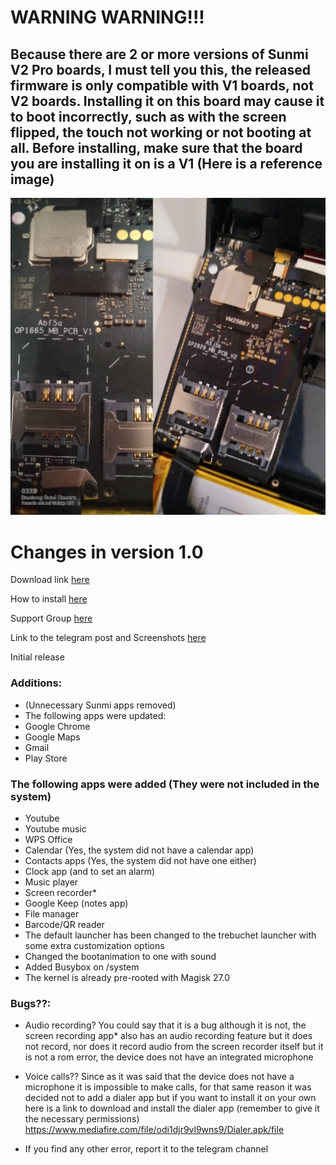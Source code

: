 # WARNING WARNING!!!

## Because there are 2 or more versions of Sunmi V2 Pro boards, I must tell you this, the released firmware is only compatible with V1 boards, not V2 boards. Installing it on this board may cause it to boot incorrectly, such as with the screen flipped, the touch not working or not booting at all. Before installing, make sure that the board you are installing it on is a V1 (Here is a reference image)

![](https://github.com/niko-forte/sunmi_mods/blob/main/tutorials/data/board_v1_v2.png)


# Changes in version 1.0

Download link [here](https://www.mediafire.com/file/lf5l5zgwrx5spcz/stock_mod.zip/file)

How to install [here](https://github.com/niko-forte/sunmi_mods/blob/main/tutorials/howtoinstallromv2pro.md)

Support Group [here](https://t.me/sunmi_mods_chat)

Link to the telegram post and Screenshots [here](https://t.me/sunmi_mods_chat/267)

Initial release

### Additions:
- (Unnecessary Sunmi apps removed)
- The following apps were updated:
- Google Chrome
- Google Maps
- Gmail
- Play Store

### The following apps were added (They were not included in the system)

- Youtube
- Youtube music
- WPS Office
- Calendar (Yes, the system did not have a calendar app)
- Contacts apps (Yes, the system did not have one either)
- Clock app (and to set an alarm)
- Music player
- Screen recorder*
- Google Keep (notes app)
- File manager
- Barcode/QR reader
- The default launcher has been changed to the trebuchet launcher with some extra customization options
- Changed the bootanimation to one with sound
- Added Busybox on /system
- The kernel is already pre-rooted with Magisk 27.0

### Bugs??:

- Audio recording?
You could say that it is a bug although
it is not, the screen recording app* also has an audio recording feature
but it does not record, nor does it record audio from the screen recorder itself
but it is not a rom error, the device does not have an integrated microphone

- Voice calls??
Since as it was said that the device does not have a microphone
it is impossible to make calls, for that same reason it was decided not to add a dialer app
but if you want to install it on your own here is a link to download and install the dialer app
(remember to give it the necessary permissions)
https://www.mediafire.com/file/odi1djr9vl9wns9/Dialer.apk/file

- If you find any other error, report it to the telegram channel
